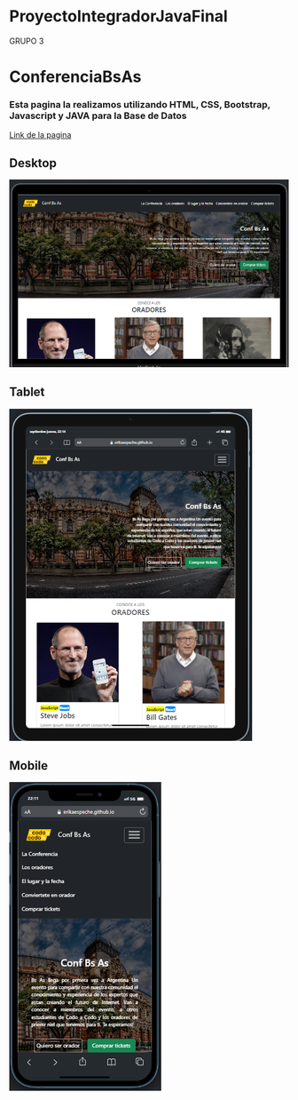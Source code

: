 # ProyectoIntegradorJavaFinal
GRUPO 3

# ConferenciaBsAs

### Esta pagina la realizamos utilizando HTML, CSS, Bootstrap, Javascript y JAVA para la Base de Datos

[Link de la pagina](https://erikaespeche.github.io/ConferenciaBsAs/)

## Desktop
![imagen](./img/escritoria-vista.png)

## Tablet
![imagen](./img/tablet-vista.png)

## Mobile
![imagen](./img/mobile-vista.png)
